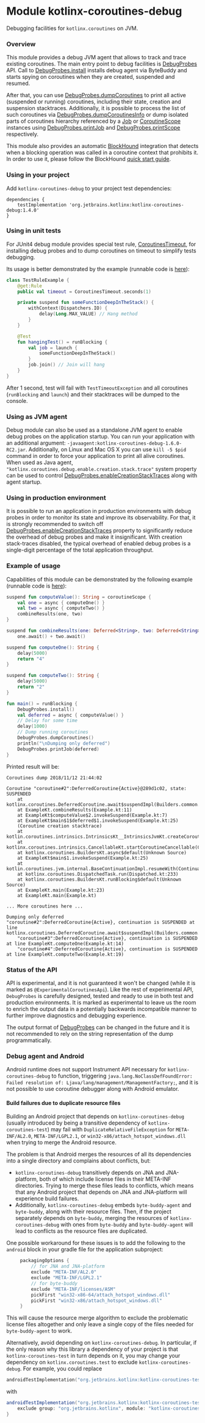 # Module kotlinx-coroutines-debug

Debugging facilities for `kotlinx.coroutines` on JVM.

### Overview

This module provides a debug JVM agent that allows to track and trace existing coroutines.
The main entry point to debug facilities is [DebugProbes] API.
Call to [DebugProbes.install] installs debug agent via ByteBuddy and starts spying on coroutines when they are created, suspended and resumed.

After that, you can use [DebugProbes.dumpCoroutines] to print all active (suspended or running) coroutines, including their state, creation and
suspension stacktraces.
Additionally, it is possible to process the list of such coroutines via [DebugProbes.dumpCoroutinesInfo] or dump isolated parts
of coroutines hierarchy referenced by a [Job] or [CoroutineScope] instances using  [DebugProbes.printJob] and [DebugProbes.printScope] respectively.

This module also provides an automatic [BlockHound](https://github.com/reactor/BlockHound) integration
that detects when a blocking operation was called in a coroutine context that prohibits it. In order to use it,
please follow the BlockHound [quick start guide](
https://github.com/reactor/BlockHound/blob/1.0.2.RELEASE/docs/quick_start.md).

### Using in your project

Add `kotlinx-coroutines-debug` to your project test dependencies:
```
dependencies {
    testImplementation 'org.jetbrains.kotlinx:kotlinx-coroutines-debug:1.4.0'
}
```

### Using in unit tests

For JUnit4 debug module provides special test rule, [CoroutinesTimeout], for installing debug probes
and to dump coroutines on timeout to simplify tests debugging.

Its usage is better demonstrated by the example (runnable code is [here](test/TestRuleExample.kt)):
 
```kotlin
class TestRuleExample {
    @get:Rule
    public val timeout = CoroutinesTimeout.seconds(1)

    private suspend fun someFunctionDeepInTheStack() {
        withContext(Dispatchers.IO) {
            delay(Long.MAX_VALUE) // Hang method
        }  
    }

    @Test
    fun hangingTest() = runBlocking {
        val job = launch {
            someFunctionDeepInTheStack()
        }
        job.join() // Join will hang
    }
}
```

After 1 second, test will fail with `TestTimeoutException` and all coroutines (`runBlocking` and `launch`) and their
stacktraces will be dumped to the console.

### Using as JVM agent

Debug module can also be used as a standalone JVM agent to enable debug probes on the application startup.
You can run your application with an additional argument: `-javaagent:kotlinx-coroutines-debug-1.6.0-RC2.jar`.
Additionally, on Linux and Mac OS X you can use `kill -5 $pid` command in order to force your application to print all alive coroutines.
When used as Java agent, `"kotlinx.coroutines.debug.enable.creation.stack.trace"` system property can be used to control 
[DebugProbes.enableCreationStackTraces] along with agent startup.

### Using in production environment

It is possible to run an application in production environments with debug probes in order to monitor its 
state and improve its observability. 
For that, it is strongly recommended to switch off [DebugProbes.enableCreationStackTraces] property to significantly 
reduce the overhead of debug probes and make it insignificant.
With creation stack-traces disabled, the typical overhead of enabled debug probes is a single-digit percentage of the total
application throughput.


### Example of usage

Capabilities of this module can be demonstrated by the following example 
(runnable code is [here](test/Example.kt)):

```kotlin
suspend fun computeValue(): String = coroutineScope {
    val one = async { computeOne() }
    val two = async { computeTwo() }
    combineResults(one, two)
}

suspend fun combineResults(one: Deferred<String>, two: Deferred<String>): String =
    one.await() + two.await()

suspend fun computeOne(): String {
    delay(5000)
    return "4"
}

suspend fun computeTwo(): String {
    delay(5000)
    return "2"
}

fun main() = runBlocking {
    DebugProbes.install()
    val deferred = async { computeValue() }
    // Delay for some time
    delay(1000)
    // Dump running coroutines
    DebugProbes.dumpCoroutines()
    println("\nDumping only deferred")
    DebugProbes.printJob(deferred)
}
```

Printed result will be:

```
Coroutines dump 2018/11/12 21:44:02

Coroutine "coroutine#2":DeferredCoroutine{Active}@289d1c02, state: SUSPENDED
	at kotlinx.coroutines.DeferredCoroutine.await$suspendImpl(Builders.common.kt:99)
	at ExampleKt.combineResults(Example.kt:11)
	at ExampleKt$computeValue$2.invokeSuspend(Example.kt:7)
	at ExampleKt$main$1$deferred$1.invokeSuspend(Example.kt:25)
	(Coroutine creation stacktrace)
	at kotlin.coroutines.intrinsics.IntrinsicsKt__IntrinsicsJvmKt.createCoroutineUnintercepted(IntrinsicsJvm.kt:116)
	at kotlinx.coroutines.intrinsics.CancellableKt.startCoroutineCancellable(Cancellable.kt:25)
	at kotlinx.coroutines.BuildersKt.async$default(Unknown Source)
	at ExampleKt$main$1.invokeSuspend(Example.kt:25)
	at kotlin.coroutines.jvm.internal.BaseContinuationImpl.resumeWith(ContinuationImpl.kt:32)
	at kotlinx.coroutines.DispatchedTask.run(Dispatched.kt:233)
	at kotlinx.coroutines.BuildersKt.runBlocking$default(Unknown Source)
	at ExampleKt.main(Example.kt:23)
	at ExampleKt.main(Example.kt)

... More coroutines here ...

Dumping only deferred
"coroutine#2":DeferredCoroutine{Active}, continuation is SUSPENDED at line kotlinx.coroutines.DeferredCoroutine.await$suspendImpl(Builders.common.kt:99)
    "coroutine#3":DeferredCoroutine{Active}, continuation is SUSPENDED at line ExampleKt.computeOne(Example.kt:14)
    "coroutine#4":DeferredCoroutine{Active}, continuation is SUSPENDED at line ExampleKt.computeTwo(Example.kt:19)
```

### Status of the API

API is experimental, and it is not guaranteed it won't be changed (while it is marked as `@ExperimentalCoroutinesApi`).
Like the rest of experimental API, `DebugProbes` is carefully designed, tested and ready to use in both test and production 
environments. It is marked as experimental to leave us the room to enrich the output data in a potentially backwards incompatible manner
to further improve diagnostics and debugging experience.

The output format of [DebugProbes] can be changed in the future and it is not recommended to rely on the string representation
of the dump programmatically.

### Debug agent and Android

Android runtime does not support Instrument API necessary for `kotlinx-coroutines-debug` to function, triggering `java.lang.NoClassDefFoundError: Failed resolution of: Ljava/lang/management/ManagementFactory;`,
and it is not possible to use coroutine debugger along with Android emulator.

<!---
Make an exception googlable
java.lang.NoClassDefFoundError: Failed resolution of: Ljava/lang/management/ManagementFactory;
        at kotlinx.coroutines.repackaged.net.bytebuddy.agent.ByteBuddyAgent$ProcessProvider$ForCurrentVm$ForLegacyVm.resolve(ByteBuddyAgent.java:1055)
        at kotlinx.coroutines.repackaged.net.bytebuddy.agent.ByteBuddyAgent$ProcessProvider$ForCurrentVm.resolve(ByteBuddyAgent.java:1038)
        at kotlinx.coroutines.repackaged.net.bytebuddy.agent.ByteBuddyAgent.install(ByteBuddyAgent.java:374)
        at kotlinx.coroutines.repackaged.net.bytebuddy.agent.ByteBuddyAgent.install(ByteBuddyAgent.java:342)
        at kotlinx.coroutines.repackaged.net.bytebuddy.agent.ByteBuddyAgent.install(ByteBuddyAgent.java:328)
        at kotlinx.coroutines.debug.internal.DebugProbesImpl.install(DebugProbesImpl.kt:39)
        at kotlinx.coroutines.debug.DebugProbes.install(DebugProbes.kt:49)
-->

#### Build failures due to duplicate resource files

Building an Android project that depends on `kotlinx-coroutines-debug` (usually introduced by being a transitive
dependency of `kotlinx-coroutines-test`) may fail with `DuplicateRelativeFileException` for `META-INF/AL2.0`,
`META-INF/LGPL2.1`, or `win32-x86/attach_hotspot_windows.dll` when trying to merge the Android resource.

The problem is that Android merges the resources of all its dependencies into a single directory and complains about
conflicts, but:
* `kotlinx-coroutines-debug` transitively depends on JNA and JNA-platform, both of which include license files in their
  META-INF directories. Trying to merge these files leads to conflicts, which means that any Android project that
  depends on JNA and JNA-platform will experience build failures.
* Additionally, `kotlinx-coroutines-debug` embeds `byte-buddy-agent` and `byte-buddy`, along with their resource files.
  Then, if the project separately depends on `byte-buddy`, merging the resources of `kotlinx-coroutines-debug` with ones
  from `byte-buddy` and `byte-buddy-agent` will lead to conflicts as the resource files are duplicated.

One possible workaround for these issues is to add the following to the `android` block in your gradle file for the
application subproject:
```groovy
     packagingOptions {
         // for JNA and JNA-platform
         exclude "META-INF/AL2.0"
         exclude "META-INF/LGPL2.1"
         // for byte-buddy
         exclude "META-INF/licenses/ASM"
         pickFirst "win32-x86-64/attach_hotspot_windows.dll"
         pickFirst "win32-x86/attach_hotspot_windows.dll"
     }
```
This will cause the resource merge algorithm to exclude the problematic license files altogether and only leave a single
copy of the files needed for `byte-buddy-agent` to work.

Alternatively, avoid depending on `kotlinx-coroutines-debug`. In particular, if the only reason why this library a
dependency of your project is that `kotlinx-coroutines-test` in turn depends on it, you may change your dependency on
`kotlinx.coroutines.test` to exclude `kotlinx-coroutines-debug`. For example, you could replace
```kotlin
androidTestImplementation("org.jetbrains.kotlinx:kotlinx-coroutines-test:$coroutines_version")
```
with
```groovy
androidTestImplementation("org.jetbrains.kotlinx:kotlinx-coroutines-test:$coroutines_version") {
    exclude group: "org.jetbrains.kotlinx", module: "kotlinx-coroutines-debug"
}
```
<!---
Snippets of stacktraces for googling:

org.gradle.api.tasks.TaskExecutionException: Execution failed for task ':app:mergeDebugAndroidTestJavaResource'.
        ...
Caused by: org.gradle.workers.intelrnal.DefaultWorkerExecutor$WorkExecutionException: A failure occurred while executing com.android.build.gradle.internal.tasks.Workers$ActionFacade
        ...
Caused by: com.android.builder.merge.DuplicateRelativeFileException: More than one file was found with OS independent path 'META-INF/AL2.0'.
        at com.android.builder.merge.StreamMergeAlgorithms.lambda$acceptOnlyOne$2(StreamMergeAlgorithms.java:85)
        at com.android.builder.merge.StreamMergeAlgorithms.lambda$select$3(StreamMergeAlgorithms.java:106)
        at com.android.builder.merge.IncrementalFileMergerOutputs$1.create(IncrementalFileMergerOutputs.java:88)
        at com.android.builder.merge.DelegateIncrementalFileMergerOutput.create(DelegateIncrementalFileMergerOutput.java:64)
        at com.android.build.gradle.internal.tasks.MergeJavaResourcesDelegate$run$output$1.create(MergeJavaResourcesDelegate.kt:230)
        at com.android.builder.merge.IncrementalFileMerger.updateChangedFile(IncrementalFileMerger.java:242)
        at com.android.builder.merge.IncrementalFileMerger.mergeChangedInputs(IncrementalFileMerger.java:203)
        at com.android.builder.merge.IncrementalFileMerger.merge(IncrementalFileMerger.java:80)
        at com.android.build.gradle.internal.tasks.MergeJavaResourcesDelegate.run(MergeJavaResourcesDelegate.kt:276)
        at com.android.build.gradle.internal.tasks.MergeJavaResRunnable.run(MergeJavaResRunnable.kt:81)
        at com.android.build.gradle.internal.tasks.Workers$ActionFacade.run(Workers.kt:242)
        at org.gradle.workers.internal.AdapterWorkAction.execute(AdapterWorkAction.java:50)
        at org.gradle.workers.internal.DefaultWorkerServer.execute(DefaultWorkerServer.java:50)
        at org.gradle.workers.internal.NoIsolationWorkerFactory$1$1.create(NoIsolationWorkerFactory.java:63)
        at org.gradle.workers.internal.NoIsolationWorkerFactory$1$1.create(NoIsolationWorkerFactory.java:59)
        at org.gradle.internal.classloader.ClassLoaderUtils.executeInClassloader(ClassLoaderUtils.java:98)
        at org.gradle.workers.internal.NoIsolationWorkerFactory$1.lambda$execute$0(NoIsolationWorkerFactory.java:59)
        at org.gradle.workers.internal.AbstractWorker$1.call(AbstractWorker.java:44)
        at org.gradle.workers.internal.AbstractWorker$1.call(AbstractWorker.java:41)
        at org.gradle.internal.operations.DefaultBuildOperationExecutor$CallableBuildOperationWorker.execute(DefaultBuildOperationExecutor.java:416)
        at org.gradle.internal.operations.DefaultBuildOperationExecutor$CallableBuildOperationWorker.execute(DefaultBuildOperationExecutor.java:406)
        at org.gradle.internal.operations.DefaultBuildOperationExecutor$1.execute(DefaultBuildOperationExecutor.java:165)
        at org.gradle.internal.operations.DefaultBuildOperationExecutor.execute(DefaultBuildOperationExecutor.java:250)
        at org.gradle.internal.operations.DefaultBuildOperationExecutor.execute(DefaultBuildOperationExecutor.java:158)
        at org.gradle.internal.operations.DefaultBuildOperationExecutor.call(DefaultBuildOperationExecutor.java:102)
        at org.gradle.internal.operations.DelegatingBuildOperationExecutor.call(DelegatingBuildOperationExecutor.java:36)
        at org.gradle.workers.internal.AbstractWorker.executeWrappedInBuildOperation(AbstractWorker.java:41)
        at org.gradle.workers.internal.NoIsolationWorkerFactory$1.execute(NoIsolationWorkerFactory.java:53)
        at org.gradle.workers.internal.DefaultWorkerExecutor.lambda$submitWork$2(DefaultWorkerExecutor.java:200)
        at org.gradle.internal.work.DefaultConditionalExecutionQueue$ExecutionRunner.runExecution(DefaultConditionalExecutionQueue.java:215)
        at org.gradle.internal.work.DefaultConditionalExecutionQueue$ExecutionRunner.runBatch(DefaultConditionalExecutionQueue.java:164)
        at org.gradle.internal.work.DefaultConditionalExecutionQueue$ExecutionRunner.run(DefaultConditionalExecutionQueue.java:131)

Execution failed for task ':app:mergeStagingDebugAndroidTestJavaResource'.
Execution failed for task ':app:mergeDebugAndroidTestJavaResource'.
Execution failed for task ':app:mergeDebugTestJavaResource'

More than one file was found with OS independent path 'META-INF/LGPL2.1'
More than one file was found with OS independent path 'win32-x86/attach_hotspot_windows.dll'
More than one file was found with OS independent path 'win32-x86-64/attach_hotspot_windows.dll'
-->
<!--- MODULE kotlinx-coroutines-core -->
<!--- INDEX kotlinx.coroutines -->

[Job]: https://kotlin.github.io/kotlinx.coroutines/kotlinx-coroutines-core/kotlinx.coroutines/-job/index.html
[CoroutineScope]: https://kotlin.github.io/kotlinx.coroutines/kotlinx-coroutines-core/kotlinx.coroutines/-coroutine-scope/index.html

<!--- MODULE kotlinx-coroutines-debug -->
<!--- INDEX kotlinx.coroutines.debug -->

[DebugProbes]: https://kotlin.github.io/kotlinx.coroutines/kotlinx-coroutines-debug/kotlinx.coroutines.debug/-debug-probes/index.html
[DebugProbes.install]: https://kotlin.github.io/kotlinx.coroutines/kotlinx-coroutines-debug/kotlinx.coroutines.debug/-debug-probes/install.html
[DebugProbes.dumpCoroutines]: https://kotlin.github.io/kotlinx.coroutines/kotlinx-coroutines-debug/kotlinx.coroutines.debug/-debug-probes/dump-coroutines.html
[DebugProbes.dumpCoroutinesInfo]: https://kotlin.github.io/kotlinx.coroutines/kotlinx-coroutines-debug/kotlinx.coroutines.debug/-debug-probes/dump-coroutines-info.html
[DebugProbes.printJob]: https://kotlin.github.io/kotlinx.coroutines/kotlinx-coroutines-debug/kotlinx.coroutines.debug/-debug-probes/print-job.html
[DebugProbes.printScope]: https://kotlin.github.io/kotlinx.coroutines/kotlinx-coroutines-debug/kotlinx.coroutines.debug/-debug-probes/print-scope.html
[DebugProbes.enableCreationStackTraces]: https://kotlin.github.io/kotlinx.coroutines/kotlinx-coroutines-debug/kotlinx.coroutines.debug/-debug-probes/enable-creation-stack-traces.html

<!--- INDEX kotlinx.coroutines.debug.junit4 -->

[CoroutinesTimeout]: https://kotlin.github.io/kotlinx.coroutines/kotlinx-coroutines-debug/kotlinx.coroutines.debug.junit4/-coroutines-timeout/index.html

<!--- END -->
